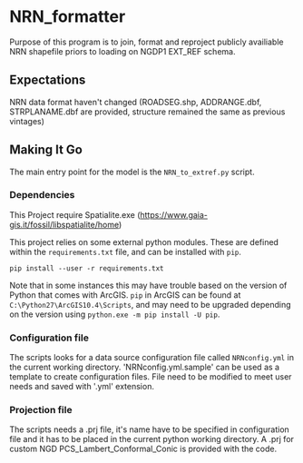 # NRN_formatter  
Purpose of this program is to join, format and reproject publicly availiable NRN shapefile priors to loading on NGDP1 EXT_REF schema.

## Expectations
NRN data format haven't changed (ROADSEG.shp, ADDRANGE.dbf, STRPLANAME.dbf are provided, structure remained the same as previous vintages)

## Making It Go

The main entry point for the model is the `NRN_to_extref.py` script. 

### Dependencies

This Project require Spatialite.exe (https://www.gaia-gis.it/fossil/libspatialite/home)

This project relies on some external python modules. These are defined within the 
`requirements.txt` file, and can be installed with `pip`.

```
pip install --user -r requirements.txt
```

Note that in some instances this may have trouble based on the version of Python that 
comes with ArcGIS. `pip` in ArcGIS can be found at `C:\Python27\ArcGIS10.4\Scripts`, 
and may need to be upgraded depending on the version using `python.exe -m pip install -U pip`.

### Configuration file

The scripts looks for a data source configuration file called `NRNconfig.yml` in the current working directory.
'NRNconfig.yml.sample' can be used as a template to create configuration files.
File need to be modified to meet user needs and saved with '.yml' extension.

### Projection file
The scripts needs a .prj file, it's name have to be specified in configuration file and it has to be placed in the current python working directory.
A .prj for custom NGD PCS_Lambert_Conformal_Conic is provided with the code.